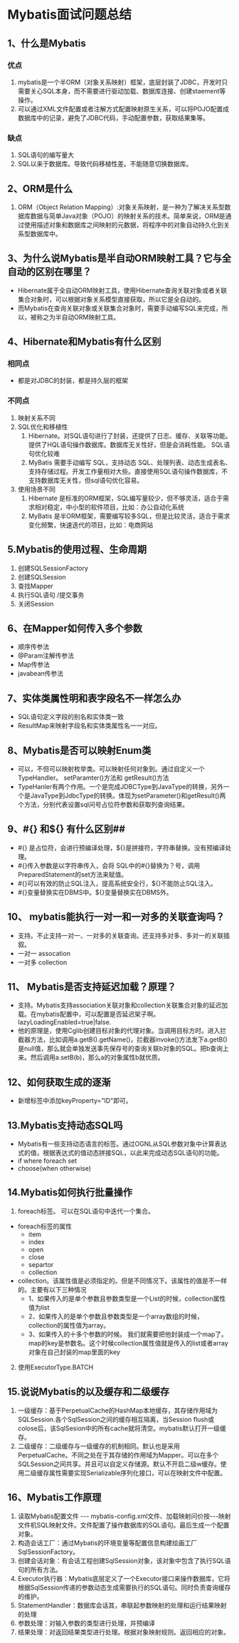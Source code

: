 # Mybatis面试问题总结 #
## 1、什么是Mybatis ##
### 优点 ###
1.	mybatis是一个半ORM（对象关系映射）框架，底层封装了JDBC，开发时只需要关心SQL本身，而不需要进行驱动加载、数据库连接、创建staement等操作。
2.	可以通过XML文件配置或者注解方式配置映射原生关系，可以将POJO配置成数据库中的记录，避免了JDBC代码，手动配置参数，获取结果集等。

### 缺点 ###
1. SQL语句的编写量大
2. SQL以来于数据库。导致代码移植性差。不能随意切换数据库。


## 2、ORM是什么 ##
1. ORM（Object Relation Mapping）:对象关系映射，是一种为了解决关系型数据库数据与简单Java对象（POJO）的映射关系的技术。简单来说，ORM是通过使用描述对象和数据库之间映射的元数据，将程序中的对象自动持久化到关系型数据库中。


## 3、为什么说Mybatis是半自动ORM映射工具？它与全自动的区别在哪里？ ##

 - Hibernate属于全自动ORM映射工具，使用Hibernate查询关联对象或者关联集合对象时，可以根据对象关系模型直接获取，所以它是全自动的。
 - 而Mybatis在查询关联对象或关联集合对象时，需要手动编写SQL来完成，所以，被称之为半自动ORM映射工具。

## 4、Hibernate和Mybatis有什么区别 ##
### 相同点 ###
 - 都是对JDBC的封装，都是持久层的框架

### 不同点
1. 映射关系不同
2. SQL优化和移植性
	1. Hibernate。对SQL语句进行了封装，还提供了日志、缓存、关联等功能。提供了HQL语句操作数据库。数据库无关性好，但是会消耗性能。 SQL语句优化较难
	2. MyBatis 需要手动编写 SQL，支持动态 SQL、处理列表、动态生成表名、支持存储过程。开发工作量相对大些。直接使用SQL语句操作数据库，不支持数据库无关性，但sql语句优化容易。
3. 使用场景不同
	1.	Hibernate 是标准的ORM框架，SQL编写量较少，但不够灵活，适合于需求相对稳定，中小型的软件项目，比如：办公自动化系统
	2.	MyBatis 是半ORM框架，需要编写较多SQL，但是比较灵活，适合于需求变化频繁，快速迭代的项目，比如：电商网站


## 5.Mybatis的使用过程、生命周期 ##
1. 创建SQLSessionFactory
2. 创建SQLSession
3. 查找Mapper
4. 执行SQL语句 /提交事务
5. 关闭Session

## 6、在Mapper如何传入多个参数 ##
 - 顺序传参法
 - @Param注解传参法
 - Map传参法
 - javabean传参法 

## 7、实体类属性明和表字段名不一样怎么办 ##
 - SQL语句定义字段的别名和实体类一致
 - ResultMap来映射字段名和实体类属性名一一对应。

## 8、Mybatis是否可以映射Enum类 ##
 - 可以，不但可以映射枚举类。可以映射任何对象到。通过自定义一个TypeHandler。 setParamter()方法和 getResult()方法
 - TypeHanler有两个作用。一个是完成JDBCType到JavaType的转换，另外一个是JavaType到JdbcType的转换。体现为setParameter()和getResult()两个方法，分别代表设置sql问号占位符参数和获取列查询结果。

## 9、#{} 和${} 有什么区别##
- #{} 是占位符，会进行预编译处理，${}是拼接符，字符串替换。没有预编译处理。
- #{}传入参数是以字符串传入，会将 SQL中的#{}替换为？号，调用PreparedStatement的set方法来赋值。
- #{}可以有效的防止SQL注入，提高系统安全行，${}不能防止SQL注入。
- #{}变量替换实在DBMS中。${}变量替换实在DBMS外。

## 10、 mybatis能执行一对一和一对多的关联查询吗？ ##
- 支持。不止支持一对一、一对多的关联查询。还支持多对多、多对一的关联插叙。
- 一对一 assocation 
- 一对多 collection

## 11、 Mybatis是否支持延迟加载？原理？ ##
- 支持。Mybatis支持association关联对象和collection关联集合对象的延迟加载。在mybatis配置中，可以配置是否延迟架子啊。lazyLoadingEnabled=true|false.
- 他的原理是，使用Cglib创建目标对象的代理对象。当调用目标方时。进入拦截器方法，比如调用a.getB().getName()，拦截器invoke()方法发下a.getB()是null值，那么就会单独发送事先保存号的查询关联b对象的SQL。把b查询上来。然后调用a.setB(b)，那么a的对象属性b就优质。

## 12、如何获取生成的逐渐 ##
- 新增标签中添加keyProperty="ID"即可。

## 13.Mybatis支持动态SQL吗 ##
 - Mybatis有一些支持动态语言的标签。通过OGNL从SQL参数对象中计算表达式的值，根据表达式的值动态拼接SQL，以此来完成动态SQL语句的功能。
 - if where foreach set  
 - choose(when otherwise)

## 14.Mybatis如何执行批量操作 ##
1. foreach标签。 可以在SQL语句中迭代一个集合。
 - foreach标签的属性 
	 - item
	 - index
	 - open
	 - close
	 - separtor
	 - collection
 - collection。该属性值是必须指定的。但是不同情况下。该属性的值是不一样的。主要有以下三种情况
	 - 1、如果传入的是单个参数且参数类型是一个List的时候，collection属性值为list
	 - 2、如果传入的是单个参数且参数类型是一个array数组的时候，collection的属性值为array。
	 - 3、如果传入的十多个参数的时候。 我们就需要把他封装成一个map了。map的key是参数名。这个时候collection属性值就是传入的list或者array对象在自己封装的map里面的key
   
2. 使用ExecutorType.BATCH


## 15.说说Mybatis的以及缓存和二级缓存 ##
1. 一级缓存：基于PerpetualCache的HashMap本地缓存，其存储作用域为SQLSession.各个SqlSession之间的缓存相互隔离，当Session flush或colose后，该SqlSesion中的所有cache就将清空。mybatis默认打开一级缓存。
2. 二级缓存：二级缓存与一级缓存的机制相同。默认也是采用PerpetualCache。不同之处在于其存储的作用域为Mapper。可以在多个SQLSession之间共享。并且可以自定义存储源。默认不开启二级w缓存。使用二级缓存属性需要实现Serializable序列化接口，可以在映射文件中配置。

## 16、Mybatis工作原理  ##
1. 读取Mybatis配置文件 --- mybatis-config.xml文件、加载映射问价按---映射文件机SQL映射文件。文件配置了操作数据库的SQL语句。最后生成一个配置对象。
2. 构造会话工厂：通过Mybatis的环境变量等配置信息构建绘画工厂SqlSessionFactory。
3. 创建会话对象：有会话工程创建SqlSession对象，该对象中包含了执行SQL语句的所有方法。
4. Executor执行器：Mybatis底层定义了一个Executor接口来操作数据库，它将根据SqlSession传递的参数动态生成需要执行的SQL语句。同时负责查询缓存的维护。
5. StatementHandler：数据库会话其，串联起参数映射的处理和运行结果映射的处理
6. 参数处理：对输入参数的类型进行处理，并预编译
7. 结果处理：对返回结果类型进行处理。根据对象映射规则。返回相应的对象。